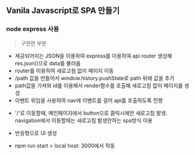 ## Vanila Javascript로 SPA 만들기

### node express 사용

> 구현한 부분

- 제공되어지는 JSON을 이용하여 express를 이용하여 api router 생성해 res.json()으로 data를 불러옴
- router를 이용하여 새로고침 없이 페이지 이동
- /path 값을 만들어서 window.history.pushState로 path 뒤에 값을 추가
- path값을 가져와 id를 이용해서 render함수를 호출해 새로고침 없이 페이지를 생성
- 이벤트 위임을 사용하여 nav에 이벤트를 걸어 api를 호출하도록 진행

* '/'로 이동할때, 메인페이지에서 button으로 클릭시에만 새로고침 발생. navigation에서 이동할때는 새로고침 발생안하는 spa방식 이용

* 반응형으로 UI 생성

- npm run start > local host: 3000에서 작동
